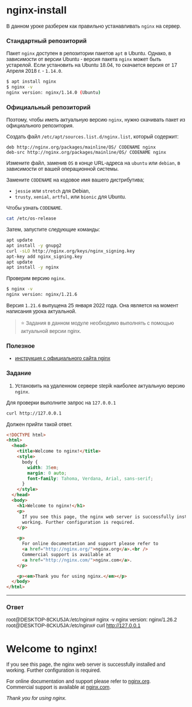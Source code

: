 # nginx-install

В данном уроке разберем как правильно устанавливать `nginx` на сервер.

### Стандартный репозиторий

Пакет `nginx` доступен в репозитории пакетов `apt` в Ubuntu. Однако, в
зависимости от версии Ubuntu - версия пакета `nginx` может быть устарелой.
Если установить на Ubuntu 18.04, то скачается версия от 17 Апреля 2018 г. - `1.14.0`.

```bash
$ apt install nginx
$ nginx -v
nginx version: nginx/1.14.0 (Ubuntu)
```

### Официальный репозиторий

Поэтому, чтобы иметь актуальную версию `nginx`, нужно скачивать пакет из
официального репозитория.

Создать файл `/etc/apt/sources.list.d/nginx.list`, который содержит:

```
deb http://nginx.org/packages/mainline/OS/ CODENAME nginx
deb-src http://nginx.org/packages/mainline/OS/ CODENAME nginx
```

Измените файл, заменив `OS` в конце URL-адреса на `ubuntu` или `debian`, в зависимости
от вашей операционной системы.

Замените `CODENAME` на кодовое имя вашего дистрибутива;

- `jessie` или `stretch` для Debian,
- `trusty`, `xenial`, `artful`, или `bionic` для Ubuntu.

Чтобы узнать `CODENAME`.

```bash
cat /etc/os-release
```

Затем, запустите следующие команды:

```bash
apt update
apt install -y gnupg2
curl -sLO http://nginx.org/keys/nginx_signing.key
apt-key add nginx_signing.key
apt update
apt install -y nginx
```

Проверим версию `nginx`.

```bash
$ nginx -v
nginx version: nginx/1.21.6
```

Версия `1.21.6` выпущена 25 января 2022 года. Она является на момент написания
урока актуальной.

> ⭐️ Задания в данном модуле необходимо выполнять с помощью актуальной версии nginx.

### Полезное

- [инструкция c официального сайта nginx](https://docs.nginx.com/nginx/admin-guide/installing-nginx/installing-nginx-open-source/#installing-a-prebuilt-debian-package-from-the-official-nginx-repository)

### Задание

1. Установить на удаленном сервере stepik наиболее актуальную версию `nginx`.

Для проверки выполните запрос на `127.0.0.1`

```bash
curl http://127.0.0.1
```

Должен прийти такой ответ.

```html
<!DOCTYPE html>
<html>
  <head>
    <title>Welcome to nginx!</title>
    <style>
      body {
        width: 35em;
        margin: 0 auto;
        font-family: Tahoma, Verdana, Arial, sans-serif;
      }
    </style>
  </head>
  <body>
    <h1>Welcome to nginx!</h1>
    <p>
      If you see this page, the nginx web server is successfully installed and
      working. Further configuration is required.
    </p>

    <p>
      For online documentation and support please refer to
      <a href="http://nginx.org/">nginx.org</a>.<br />
      Commercial support is available at
      <a href="http://nginx.com/">nginx.com</a>.
    </p>

    <p><em>Thank you for using nginx.</em></p>
  </body>
</html>
```

---

### Ответ

root@DESKTOP-8CKU5JA:/etc/nginx# nginx -v
nginx version: nginx/1.26.2
root@DESKTOP-8CKU5JA:/etc/nginx# curl http://127.0.0.1
<!DOCTYPE html>
<html>
<head>
<title>Welcome to nginx!</title>
<style>
html { color-scheme: light dark; }
body { width: 35em; margin: 0 auto;
font-family: Tahoma, Verdana, Arial, sans-serif; }
</style>
</head>
<body>
<h1>Welcome to nginx!</h1>
<p>If you see this page, the nginx web server is successfully installed and
working. Further configuration is required.</p>

<p>For online documentation and support please refer to
<a href="http://nginx.org/">nginx.org</a>.<br/>
Commercial support is available at
<a href="http://nginx.com/">nginx.com</a>.</p>

<p><em>Thank you for using nginx.</em></p>
</body>
</html>

